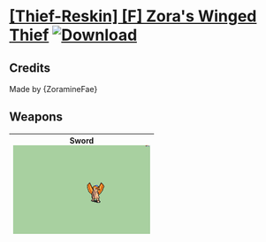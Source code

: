 # [\[Thief-Reskin\] \[F\] Zora's Winged Thief](./) [![Download](https://img.shields.io/badge/Download-%5BThief--Reskin%5D%20%5BF%5D%20Zora's%20Winged%20Thief-red)](https://minhaskamal.github.io/DownGit/#/home?url=https://github.com/Klokinator/FE-Repo/tree/main/Battle%20Animations/Infantry%20-%20(Swd)%20Thieves,%20Rogues,%20Assassins/%5BThief-Reskin%5D%20%5BF%5D%20Zora's%20Winged%20Thief)
## Credits

Made by {ZoramineFae}

## Weapons

| <b>Sword</b><br/><img alt="Sword animation" src="./1.%20Sword/Sword.gif"/> |
| :---: |
